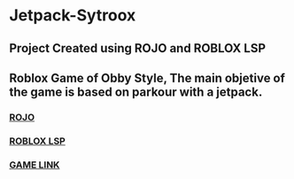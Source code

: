 # Jetpack-Sytroox

## Project Created using ROJO and ROBLOX LSP
## Roblox Game of Obby Style, The main objetive of the game is based on parkour with a jetpack.
 
### [ROJO](https://rojo.space/)
### [ROBLOX LSP](https://devforum.roblox.com/t/roblox-lsp-full-intellisense-for-roblox-and-luau/717745)
### [GAME LINK](https://www.roblox.com/games/14815986525/RELEASE-JETPACK-OBBY)

